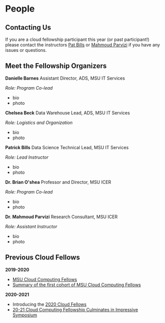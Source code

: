 # People

## Contacting Us

If you are a cloud fellowship participant this year (or past participant!) please contact the instructors [Pat Bills](mailto:billspat@msu.edu) or [Mahmoud Parvizi](mailto:parvizim@msu.edu) if you have any issues or questions.  


<!-- TODO: determine generic email for inquiries
 If you are not a current have general questions about this program please contact us via TBD
-->

## Meet the Fellowship Organizers

**Danielle Barnes** Assistant Director, ADS, MSU IT Services

*Role: Program Co-lead*

 - bio
 - photo

**Chelsea Beck** Data Warehouse Lead, ADS, MSU IT Services

*Role: Logistics and Organization*

 - bio
 - photo
 
**Patrick Bills**  Data Science Technical Lead, MSU IT Services

*Role: Lead Instructor* 

 - bio
 - photo
 
**Dr. Brian O'shea** Professor and Director, MSU ICER

*Role: Program Co-lead*

 - bio
 - photo
  
**Dr. Mahmoud Parvizi**  Research Consultant, MSU ICER

*Role: Assistant Instructor* <!--add co-instructor 2020 session? ; list as secondary contact-->

 - bio 
 - photo
 


## Previous Cloud Fellows

**2019-2020**

  * [MSU Cloud Computing Fellows](https://icer.msu.edu/about/announcements/msu-cloud-computing-fellows)
  * [Summary of the first cohort of MSU Cloud Computing Fellows](https://icer.msu.edu/about/announcements/first-cohort-msu-cloud-computing-fellows)

**2020-2021**

  * Introducing the [2020 Cloud Fellows](https://icer.msu.edu/about/announcements/2020-msu-cloud-computing-fellows)
  * [20-21 Cloud Computing Fellowship Culminates in Impressive Symposium](https://icer.msu.edu/about/announcements/cloud-computing-fellowship-culminates-impressive-symposium)



